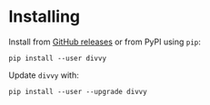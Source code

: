 # Installing

Install from [GitHub releases](https://github.com/databio/divvy/releases) or from PyPI using `pip`:

```{console}
pip install --user divvy
```

Update `divvy` with:

```{console}
pip install --user --upgrade divvy
```

